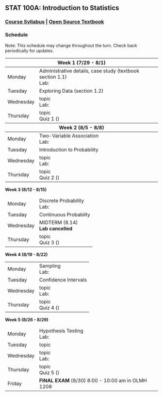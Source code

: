 ## STAT 100A: Introduction to Statistics
### <a href="https://lgpcappiello.github.io/teaching/stat100a/syllabus.pdf" target="blank">Course Syllabus</a> | <a href="https://www.openintro.org/stat/textbook.php?stat_book=os" target="blank">Open Source Textbook</a>

### Schedule
Note: This schedule may change throughout the turn. Check back periodically for updates.

<table>
  <thead>
    <tr><th colspan=2><strong> Week 1 (7/29 - 8/1) </strong></th></tr>
  </thead>
  <tbody>
  <tr><td>Monday    </td><td> Administrative details, case study (textbook section 1.1) <br> Lab: </td></tr>
  <tr><td>Tuesday   </td><td> Exploring Data (section 1.2) </td></tr>
  <tr><td>Wednesday </td><td> topic <br> Lab: </td></tr>
  <tr><td>Thursday  </td><td> topic <br> Quiz 1 () </td></tr>
</tbody>
  <thead>
    <tr><th colspan=2><strong> Week 2 (8/5 - 8/8) </strong></th></tr>
  </thead>
<tbody>
  <tr><td>Monday    </td><td> Two-Variable Association <br> Lab: </td></tr>
  <tr><td>Tuesday   </td><td> Introduction to Probability </td></tr>
  <tr><td>Wednesday </td><td> topic <br> Lab: </td></tr>
  <tr><td>Thursday  </td><td> topic <br> Quiz 2 () </td></tr>
</tbody>
</table>

<table>
  <thead>
    <tr><strong> Week 3 (8/12 - 8/15) </strong></tr>
  </thead>
<tbody>
  <tr><td>Monday    </td><td> Discrete Probability <br> Lab: </td></tr>
  <tr><td>Tuesday   </td><td> Continuous Probabilty </td></tr>
  <tr><td>Wednesday </td><td> MIDTERM (8.14) <br> <strong>Lab cancelled</strong> </td></tr>
  <tr><td>Thursday  </td><td> topic <br> Quiz 3 () </td></tr>
</tbody>
</table>

<table>
  <thead>
    <tr><strong> Week 4 (8/19 - 8/22) </strong></tr>
  </thead>
<tbody>
  <tr><td>Monday    </td><td> Sampling <br> Lab: </td></tr>
  <tr><td>Tuesday   </td><td> Confidence Intervals </td></tr>
  <tr><td>Wednesday </td><td> topic <br> Lab: </td></tr>
  <tr><td>Thursday  </td><td> topic <br> Quiz 4 () </td></tr>
</tbody>
</table>

<table>
  <thead>
    <tr><strong> Week 5 (8/26 - 8/29) </strong></tr>
  </thead>
<tbody>
  <tr><td>Monday    </td><td> Hypothesis Testing <br> Lab: </td></tr>
  <tr><td>Tuesday   </td><td> topic </td></tr>
  <tr><td>Wednesday </td><td> topic <br> Lab: </td></tr>
  <tr><td>Thursday  </td><td> topic <br> Quiz 5 () </td></tr>
  <tr><td>Friday    </td><td> <strong>FINAL EXAM</strong> (8/30) 8:00 - 10:00 am in OLMH 1208 </td></tr>
</tbody>
</table>

